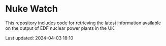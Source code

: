 # Nuke Watch

This repository includes code for retrieving the latest information available on the output of EDF nuclear power plants in the UK.

Last updated: 2024-04-03 18:10